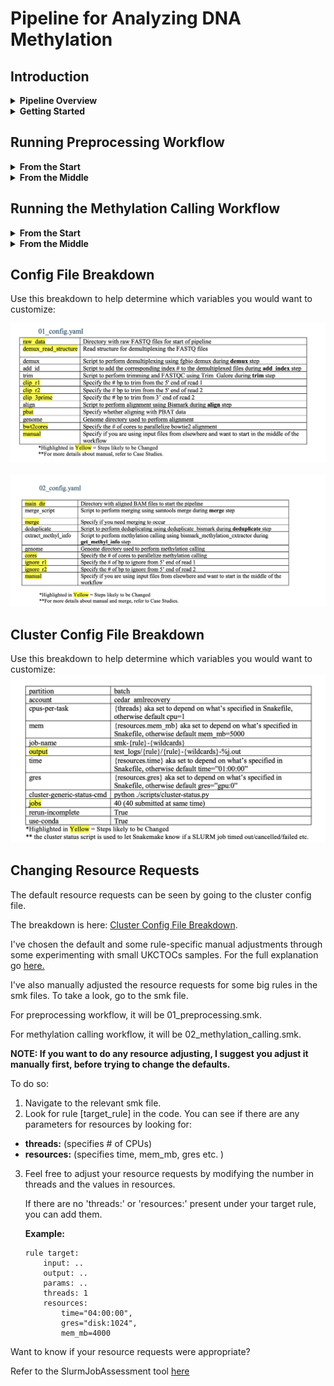 # Pipeline for Analyzing DNA Methylation


## **Introduction**

<details>
<summary><b>Pipeline Overview</b></summary>
<br>
This pipeline consists of 2 Snakemake workflows. 

<br>

**1. Preprocessing Workflow**: 

    Input: PE sequencing data 
    1. Demultiplex + Adding Index (fgbio DemuxFastqs)
    2. Trim (trim galore)
    3. Align (bismarck)

**2. Methylation Calling Workflow**: 

    Input: aligned bam 
    1. Merge (by sample across sequencing runs if desired) 
    2. Deduplicate (deduplicate_bismarck)
    3. Extract methylation info (bismarck_methylation_extractor )

<br><br>
This workflow was developed by Emily Chao, using Ruslan Stroganov's scripts as the template. 
<br><br>
If you want to know in detail how this workflow was created, click [here.](https://ohsuitg-my.sharepoint.com/:w:/r/personal/chaoe_ohsu_edu/Documents/Snakemake%20AML_CLOCK%20Workflow.docx?d=w9bad47d42fa34591afd6967842272001&csf=1&web=1&e=B5pnh6)


If you do not have access to this document, please email Emily Chao (chaoe@arc.ohsu.edu). 

I **HIGHLY** recommend using this document to guide you if you're a first time user. The instructions there are way more in-depth with thorough explanations. 

</details>


<details>
<summary><b> Getting Started</b></summary>
<br>
1. Pull all files from repository: 

```
srun --time=2:00:00 --mem=20G --partition=interactive --pty /usr/bin/bash -A [account]

cd /home/exacloud/gscratch/CEDAR/[user]
git clone https://github.com/ohsu-cedar-comp-hub/AMLClock.git
cd AMLClock
```

Run ```tree``` to ensure you have all the neccessary files. 
Your output should look like this: 
```
.
├── 01_preprocessing.smk
├── 02_methylation_calling.smk
├── EXAMPLE_INPUT
│   ├── SampleSheets
│   │   └── S1_SampleSheet.csv
│   ├── data_S1_R1.fastq.gz
│   └── data_S1_R2.fastq.gz
├── README.md
├── aml_clock.yaml
├── assets
│   ├── 01_config_breakdown.png
│   ├── 02_config_breakdown.png
│   └── cluster_breakdown.png
├── config
│   ├── 01_config.yaml
│   ├── 02_config.yaml
│   └── cluster
│       └── config.v8+.yaml
└── scripts
    ├── align.sh
    ├── change_ext.sh
    ├── cluster-status.py
    ├── deduplicate.sh
    ├── demux_w_id.sh
    ├── extract_methyl.sh
    ├── merge.sh
    ├── run_pipeline.sh
    └── trim.sh

```

2. Set up the conda environment. 
```
conda env create -f aml_clock.yaml
conda activate aml_clock
cd AMLClock
```

**NOTE:** If your conda is an older version compared to mine (conda 24.11.3), you may run into an issue. Try the below: 
```
conda config --set channel_priority flexible
```
If it is still erroring, please email me (chaoe@ohsu.edu)

</details>

## **Running Preprocessing Workflow**

<details>
<summary><b>From the Start</b></summary>
<br>

1. Organize input data accordingly. 

    Input data must be paired-end sequencing data ending with *_R1.fastq.gz and *_R2.fastq.gz. 
    The filename of the input data must also include an \_S#\_ somewhere aka the sample id. This is essential to match up with the expected sample sheet. All input data must be placed in a folder. 

    You must also have sample sheets to indicate which sample barcodes are expected per sample ID after demultiplexing. Sample sheets should follow the naming scheme of S#_SampleSheet.csv and placed in a SampleSheets directory inside your input data folder. 
    The content of the sample sheet must follow fgbio's guidelines: https://fulcrumgenomics.github.io/fgbio/tools/latest/DemuxFastqs.html. 
    
    NOTE: There is one key addition to the sample sheet: SAMPLE_INDEX. This was added to help with identifying files and each index is unique per sample name. 

    **A full example is in the EXAMPLE_INPUT directory.**
    <br>
    <br>

    **NOTE:** If you have files ending in *\_R1_\{something}.fastq.gz, you can use change_ext.sh located in the scripts/ to change it to the desired format. *_R1.fastq.gz. This script gets rid of the {something} so if you still wanted to keep it, put it manually in file name/use a different script. 

    ```
    ./scripts/change_ext.sh --d=[absolute path to input data directory]

    ```

<br>

2. Navigate to config/01_config.yaml. You will need to change the variables to match what you need. 
    
    These are the variables you **must** change and their required values: 
    1. **raw_data: [absolute path to input data directory]**
    2. **manual: false**

    You will also likely need to change the other variables as it is dependent on the parameters you would like to use for the demultiplexing, trimming and aligning.
    
    Refer to [Config File Breakdown](#config-file-breakdown) for more details. 

<br>

3. Navigate to config/cluster/config.v8+.yaml. 
    
    You can change the variables as needed. Most often, you may want to change the slurm account, where the output logs are going to and how the slurm jobs are named. 

    If desired, you can also change the default resources. 
    You are also able to change the resource requests per rule in the smk file. More details in [another section]. 

    Refer to Cluster Config File Breakdown [Cluster Config File Breakdown](#cluster-config-file-breakdown) for more details. 

<br>

4. Perform a Snakemake dry run to confirm that your data will be ran correctly. 
    ```
    cd AMLClock
    configfile=[absolute path to 01_config.yaml]
    snakefile=[absolute path to 01_preprocessing.smk]

    snakemake -n –-profile config/cluster/ --configfile=$configfile -s $snakefile 
    ```

    Pay close attention to the output of this dry run and check that the files Snakemake is expected to generate are correct. 

<br>

6. Now run this workflow using the launch script `scripts/run_pipeline.sh` 
    ```
    cd AMLClock
    sbatch scripts/run_pipeline.sh -c $configfile -s $snakefile

    ```


**NOTE:** If you want to run the workflow from the start, but end earlier, you would be looking to customize like this: 

```
cd AMLClock

snakemake -n –-profile config/cluster/ --configfile=$configfile -s $snakefile --until [last rule to run]

sbatch scripts/run_pipeline.sh -c $configfile -s $snakefile -u [last rule to run]

```

7. Check and monitor the workflow's progress. 

You can see how the overall workflow is proceeding by going to slurm-[sbatchjobid].out

You can see individual job progress by going to the output directory you had set in config/cluster/config.v8+.yaml. 

</details>


<details>
<summary><b>From the Middle</b></summary>
<br>

This is for when you want to run the preprocessing workflow mid-way and you do not have the files produced from the first step (demultiplexing) because they are elsewhere/not available to you. 

For this workflow, there are 2 possible scenarios: 
1. I have files demultiplexed (w/ or w/o index) that needs trimming and alignment. 
2. I have files trimmed that need alignment. 

I will address both below: 

1. Prepare your input. 
    
    Your input must match the format of the rule that you are trying to start from. 

    Start from **trim**: 

    - Input files must be in [input dir]/Demuxed. 

    - Input files must end in: *_R1.fastq.gz , *_R2.fastq.gz

    - **NOTE:** If your demuxed file name has no index and you don't have a sample sheet in hand, you will need to manually add in an index where it should be *_{INDEX}_R1.fastq.gz and \*\_{INDEX}_R2.fastq.gz. 
        Your index should be unique per sample name. So, files with the same sample name should have the same sample index. 
 

    Start from **align**: 

    - Input files must be in [input dir]/Trimmed. 

    - Input files must end in: *_R1_val_1.fq.gz , *_R2_val_2.fq.gz 

<br>

2. Adjust your config file in config/01_config.yaml as needed. 

    These are the variables you **must** change and their required values: 
    1. **raw_data: [absolute path to input dir]**
    2. **manual: true**

    Feel free to adjust the other parameters as desired for your trimming and/or aligning. 

    Refer to [Config File Breakdown](#config-file-breakdown) for more details. 

<br>

3. Adjust your cluster config file in config/cluster/config.v8+.yaml as needed. 
    If desired, you can also change the default resources. 
    You are also able to change the resource requests per rule in the smk file. More details in [Changing Resource Requests](#Changing-Resource-Requests). 

    Refer to Cluster Config File Breakdown [Cluster Config File Breakdown](#cluster-config-file-breakdown) for more details. 

4. Run dry run now. 

    ```
    cd AMLClock
    snakefile=[absolute path to 01_preprocessing.smk]
    configfile=[absolute path to 01_config.yaml]
    snakemake -n –-profile config/cluster/ --configfile=$configfile -s $snakefile 
    ```

    Pay close attention to the output snakemake generates. You should see that the rules snakemake would run are the remaining rules you need. 

<br>

4. Run the workflow now. 

    ```
    cd AMLClock
    snakefile=[absolute path to 01_preprocessing.smk]
    configfile=[absolute path to 01_config.yaml]
    sbatch scripts/run_pipeline.sh -c $configfile -s $snakefile

    ```
5. Check and monitor the workflow's progress. 
You can see how the overall workflow is proceeding by going to slurm-[sbatchjobid].out
You can see individual job progress by going to the output directory you had set in config/cluster/config.v8+.yaml. 

</details>

## **Running the Methylation Calling Workflow**

<details>
<summary><b>From the Start</b></summary>
<br>
This workflow is very similar to the Preprocessing Workflow. 

1. Organize input data accordingly. 

    Input data must be aligned bam data ending with *_R1_val_1_bismark_bt2_pe.bam. 
    
<br>

2. Navigate to config/02_config.yaml. You will need to change the variables to match what you need. 
    
    These are the variables you **must** change and their required values: 
    1. **main_dir: [absolute path to input data directory]**
    2. **manual: false**
    3. **merge: true OR false**

    NOTE: You will specify whether you want merging to occur here. Merging occur before deduplication and extraction methylation informtion. It will merge by sample name and sample index and will return {sample_name}_{sample_index}_R1_val_1_bismark_bt2_pe.bam. 

    You will also likely need to change the other variables as it is dependent on the parameters you would like to use for the deduplicating and extracting methylation information. Refer to [Config File Breakdown](#config-file-breakdown) for more details. 

    **NOTE:** If you are running this workflow right after running the preprocessing workflow, your config[main_dir] = [absolute path to Aligned_paired directory]

<br>

3. Navigate to config/cluster/config.v8+.yaml. 
    
    You can change the variables as needed. Most often, you may want to change the slurm account, where the output logs are going to and how the slurm jobs are named. 

    If desired, you can also change the default resources. 
    You are also able to change the resource requests per rule in the smk file. More details in [Changing Resource Requests](#Changing-Resource-Requests). 

    Refer to Cluster Config File Breakdown [Cluster Config File Breakdown](#cluster-config-file-breakdown) for more details. 

<br>

4. Perform a Snakemake dry run to confirm that your data will be ran correctly. 
    ```
    cd AMLClock
    configfile=[absolute path to 02_config.yaml]
    snakefile=[absolute path to 02_methylation_calling.smk]

    snakemake -n –-profile config/cluster/ --configfile=$configfile -s $snakefile 
    ```

    Pay close attention to the output of this dry run and check that the files Snakemake is expected to generate are correct. 

<br>

6. Now run this workflow using the launch script `scripts/run_pipeline.sh` 
    ```
    cd AMLClock
    sbatch scripts/run_pipeline.sh -c $configfile -s $snakefile

    ```

NOTE: If you want to run the workflow from the start, but end earlier, you would be looking to customize like this: 

```
cd AMLClock

snakemake -n –-profile config/cluster/ --configfile=$configfile -s $snakefile --until [last rule to run]

sbatch scripts/run_pipeline.sh -c $configfile -s $snakefile -u [last rule to run]

```

7. Check and monitor the workflow's progress. 
You can see how the overall workflow is proceeding by going to slurm-[sbatchjobid].out
You can see individual job progress by going to the output directory you had set in config/cluster/config.v8+.yaml. 

</details>


<details>
<summary><b>From the Middle</b></summary>
<br>

This is for when you want to start running the methylation calling workflow mid-way. 

The only way this would occur for this workflow is for when you have deduplicated files but do not have your aligned files. 


**Example**: I have output files that have been deduplicated. I only need to extract methylation information from them. 

1. Prepare your input. 

    Start from **deduplicate**: 

    - Input files must be in [input dir]/Deduplicated. 

    - Input files must end in: *_R1_val_1_bismark_bt2_pe.deduplicated.bam. 

<br>

2. Adjust your config file in config/02_config.yaml as needed. 

    These are the variables you **must** change and their required values: 
    1. **main_dir: [absolute path to input dir]**
    2. **manual: true** 
    3. **merge: false**

    Feel free to adjust the other parameters as desired for methylation calling. 

    Refer to [Config File Breakdown](#config-file-breakdown) for more details. 

<br>

3. Adjust your cluster config file in config/cluster/config.v8+.yaml as needed. 
    
    If desired, you can also change the default resources. 
    You are also able to change the resource requests per rule in the smk file. More details in [Changing Resource Requests](#Changing-Resource-Requests). 

    Refer to Cluster Config File Breakdown [Cluster Config File Breakdown](#cluster-config-file-breakdown) for more details. 

4. Run dry run now. 

    ```
    cd AMLClock
    snakefile=[absolute path to 02_preprocessing.smk]
    configfile=[absolute path to 02_config.yaml]
    snakemake -n –-profile config/cluster/ --configfile=$configfile -s $snakefile 
    ```

    Pay close attention to the output snakemake generates. You should see that the rules snakemake would run are the remaining rules you need. In this case, it should only run all and get_methyl_info rules. 

<br>

4. Run the workflow now. 

    ```
    cd AMLClock
    snakefile=[absolute path to 02_preprocessing.smk]
    configfile=[absolute path to 02_config.yaml]
    sbatch scripts/run_pipeline.sh -c $configfile -s $snakefile

    ```
5. Check and monitor the workflow's progress. 
You can see how the overall workflow is proceeding by going to slurm-[sbatchjobid].out
You can see individual job progress by going to the output directory you had set in config/cluster/config.v8+.yaml. 

</details>



## Config File Breakdown 

Use this breakdown to help determine which variables you would want to customize: 

![image.png](assets/01_config_breakdown.png)

![image.png](assets/02_config_breakdown.png)

## Cluster Config File Breakdown 

Use this breakdown to help determine which variables you would want to customize: 
![image.png](assets/cluster_breakdown.png)


## Changing Resource Requests 

The default resource requests can be seen by going to the cluster config file. 

The breakdown is here: [Cluster Config File Breakdown](#cluster-config-file-breakdown). 

I've chosen the default and some rule-specific manual adjustments through some experimenting with small UKCTOCs samples. 
For the full explanation go [here.](https://ohsuitg-my.sharepoint.com/:w:/r/personal/chaoe_ohsu_edu/Documents/Snakemake%20AML_CLOCK%20Workflow.docx?d=w9bad47d42fa34591afd6967842272001&csf=1&web=1&e=B5pnh6)

I've also manually adjusted the resource requests for some big rules in the smk files. To take a look, go to the smk file. 

For preprocessing workflow, it will be 01_preprocessing.smk. 

For methylation calling workflow, it will be 02_methylation_calling.smk. 


**NOTE: If you want to do any resource adjusting, I suggest you adjust it manually first, before trying to change the defaults.** 

To do so: 
1. Navigate to the relevant smk file. 
2. Look for rule [target_rule] in the code. You can see if there are any parameters for resources by looking for: 
- **threads:** (specifies # of CPUs) 
- **resources:** (specifies time, mem_mb, gres etc. )
3. Feel free to adjust your resource requests by modifying the number in threads and the values in resources. 
    
    If there are no 'threads:' or 'resources:' present under your target rule, you can add them. 


    **Example:**
    ```
    rule target: 
        input: ..
        output: ..
        params: ..
        threads: 1
        resources: 
            time="04:00:00",
            gres="disk:1024", 
            mem_mb=4000  
    ```

Want to know if your resource requests were appropriate? 

Refer to the SlurmJobAssessment tool [here](https://github.com/ohsu-cedar-comp-hub/SlurmStats)

